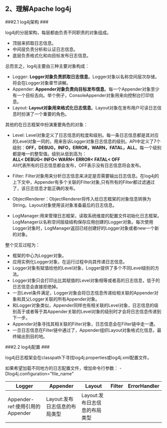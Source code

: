 ## 2、理解Apache log4j ##

###2.1 log4j架构 ###

log4j的分层架构，每层都由负责不同职责的对象组成。

* 顶层来抓取日志信息。
* 中间层负责分析和认证日志信息。
* 底层负责格式化和向目标发布日志信息。

总而言之，log4j主要由三种主要对象构成：

* Logger: **Logger对象负责抓取日志信息**。Logger对象以名称空间层次存储，将会在Logger对象章节讲解。
* Appender: **Appender对象负责向目标发布信息**。每一个Appender对象至少有一个目标去向。举个例子，ConsoleAppender对象用来向控制台打印信息。
* Layout: **Layout对象用来格式化日志信息**。Layout对象在发布用户可读日志信息时扮演了一个重要的角色。

其他的在日志框架中扮演重要角色的对象：

* Level: Level对象定义了日志信息的粒度和级别。每一条日志信息都是其对应的Level对象一同的，用来告诉Logger对象日志信息的级别。API中定义了7个级别：**OFF，DEBUG，INFO，ERROR，WARN，FATAL，ALL**。每一个级别都是唯一的整型值。级别从低到高为：<br/>
**ALL< DEBUG< INFO< WARN< ERROR< FATAL< OFF**<br/>
All代表所有的日志信息都会发布，OFF表示没有日志信息将会发布。

* Filter: Filter对象用来分析日志信息来决定是否需要输出日志信息。在log4j的上下文中，Appender有多个关联的Filter对象,只有所有的Filter都过滤通过了，该日志信息才能正确的发布。
* ObjectRenderer：ObjectRenderer将传入给日志框架的对象信息转换为String。Layout对象使用该对象准备最后的日志信息。
* LogManager:用来管理日志框架，读取系统维度的配置文件初始化日志框架。LogManager以名称空间层级结构保存应用创建的Logger对象。每次使用Logger对象时，LogManager返回已经创建好的Logger对象或者new一个新的对象。

整个交互过程为：

* 框架的中心为Logger对象。
* 应用实例化Logger对象，在运行过程中向其传递日志信息。
* Logger对象有赋值给他的Level对象，Logger提供了多个不同Level级别的方法。
* Logger对象只会打印出比其赋值的Level对象相等或者高的日志信息，低于的日志信息会直接拒绝掉。
* 一旦Level条件满足，Logger对象会将日志信息传递给相关联的Appender对象和其父Logger关联的所有Appender对象。
* 和Logger对象类似，Appender同样也有相关联的Level对象，日志信息的级别高于或者等于其Appender关联的Level对象的级别时才会将日志信息传递到下一步。
* Appender对象寻找其相关联的Filter对象，日志信息会在Filter链中走一遭。
* 一旦日志信息在Filter链中通过了，Appender组织Layout对象格式化信息，最终输出到目的地。

###2.2 log4j配置 ###

log4j日志框架会在classpath下寻找log4j.properties或log4j.xml配置文件。

如果希望加载不同地方的日志配置文件，增加命令行参数：
-Dlog4j.configuration="file_name"

<table>
	<thead>
		<tr>
			<th>Logger</th><th>Appender</th><th>Layout</th><th>Filter</th><th>ErrorHandler</th>
		</tr>
	</thead>
	<tbody>
		<tr>
			<td>Appender-ref:使用引用的Appender</td>
			<td>Layout:发布日志信息的布局类型</td>
			<td>Layout:发布日志信息的布局类型</td>
		</tr>
	</tbody>
</table>